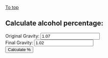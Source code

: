 [To top](#sub-content "top")
<!DOCTYPE html>
<html lang="en">
<head>
</head>

<body>
            <h2>Calculate alcohol percentage:</h2>
            <p id="warn" style="color: red"></p>
            <form>
				<label>
					<span>Original Gravity:</span>
					<input name="OG" type="text" value="1.07"><br/>
                </label>
                <label>
					<span>Final Gravity:</span>
					<input name="FG" type="text" value="1.02"><br/>
                </label>
                <input type="button" value="Calculate %" onclick="percentageCalculation(this.form)">
            </form>
            <p id="alcoholResult"></p>


<!-- Bootstrap core JavaScript
================================================== -->
<!-- Placed at the end of the document so the pages load faster -->
<script src="https://ajax.googleapis.com/ajax/libs/jquery/1.11.1/jquery.min.js"></script>
<script src="../bootstrap/js/bootstrap.min.js"></script>
<script src="js/pageDownConverter.js"></script>
<script src="js/mdLoadUtils.js"></script>

<script>

    // alcohol percentage calculation.
    function percentageCalculation(form){
        var OG = form.OG.value;
        var FG = form.FG.value;
        if (FG > OG) {
			document.getElementById("warn").innerHTML = "FG cannot be larger than OG";
        } else {
            var ABV = (OG - FG)*131;
            document.getElementById("warn").innerHTML = "";
        }

        document.getElementById("alcoholResult").innerHTML = "Your homebrewed beer contains approximately " + ABV.toString().substr(0,3)+"% alcohol";
    }

</script>

</body>
</html>  
